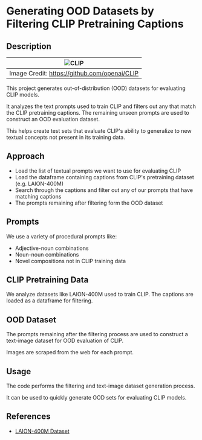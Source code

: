 # Generating OOD Datasets by Filtering CLIP Pretraining Captions

## Description
| ![CLIP](https://raw.githubusercontent.com/mlfoundations/open_clip/main/docs/CLIP.png) |
|:--:|
| Image Credit: https://github.com/openai/CLIP |
This project generates out-of-distribution (OOD) datasets for evaluating CLIP models.

It analyzes the text prompts used to train CLIP and filters out any that match the CLIP pretraining captions. The remaining unseen prompts are used to construct an OOD evaluation dataset.

This helps create test sets that evaluate CLIP's ability to generalize to new textual concepts not present in its training data. 

## Approach  

- Load the list of textual prompts we want to use for evaluating CLIP
- Load the dataframe containing captions from CLIP's pretraining dataset (e.g. LAION-400M) 
- Search through the captions and filter out any of our prompts that have matching captions
- The prompts remaining after filtering form the OOD dataset

## Prompts

We use a variety of procedural prompts like:

- Adjective-noun combinations
- Noun-noun combinations
- Novel compositions not in CLIP training data

## CLIP Pretraining Data 

We analyze datasets like LAION-400M used to train CLIP. The captions are loaded as a dataframe for filtering.

## OOD Dataset  

The prompts remaining after the filtering process are used to construct a text-image dataset for OOD evaluation of CLIP.

Images are scraped from the web for each prompt. 

## Usage

The code performs the filtering and text-image dataset generation process. 

It can be used to quickly generate OOD sets for evaluating CLIP models.

## References

- [LAION-400M Dataset](https://laion.ai/blog/laion-400-open-dataset/)
